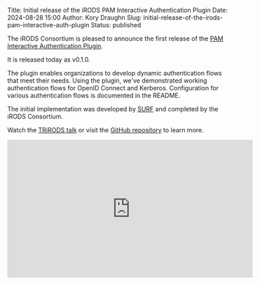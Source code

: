 Title: Initial release of the iRODS PAM Interactive Authentication Plugin
Date: 2024-08-28 15:00
Author: Kory Draughn
Slug: initial-release-of-the-irods-pam-interactive-auth-plugin
Status: published


The iRODS Consortium is pleased to announce the first release of the [PAM Interactive Authentication Plugin](https://github.com/irods/irods_auth_plugin_pam_interactive).

It is released today as v0.1.0.

The plugin enables organizations to develop dynamic authentication flows that meet their needs. Using the plugin, we've demonstrated working authentication flows for OpenID Connect and Kerberos. Configuration for various authentication flows is documented in the README.

The initial implementation was developed by [SURF](https://www.surf.nl/en) and completed by the iRODS Consortium.

Watch the [TRiRODS talk](https://youtu.be/heFIGvlHhck) or visit the [GitHub repository](https://github.com/irods/irods_auth_plugin_pam_interactive/tree/0.1.0) to learn more.

<iframe width="560" height="315" src="https://www.youtube.com/embed/heFIGvlHhck" frameborder="0" gesture="media" allow="encrypted-media" allowfullscreen></iframe>
